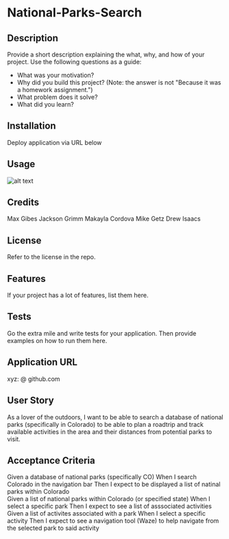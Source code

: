 # National-Parks-Search

## Description

Provide a short description explaining the what, why, and how of your project. Use the following questions as a guide:

- What was your motivation?
- Why did you build this project? (Note: the answer is not "Because it was a homework assignment.")
- What problem does it solve?
- What did you learn?


## Installation

Deploy application via URL below

## Usage

![alt text](assets/images/screenshot.png)

## Credits

Max Gibes
Jackson Grimm
Makayla Cordova
Mike Getz
Drew Isaacs

## License

Refer to the license in the repo. 

## Features

If your project has a lot of features, list them here.


## Tests

Go the extra mile and write tests for your application. Then provide examples on how to run them here.

## Application URL

xyz: @ github.com

## User Story 

As a lover of the outdoors, I want to be able to search a database of national parks (specifically in Colorado) to be able to plan
a roadtrip and track available activities in the area and their distances from potential parks to visit. 

## Acceptance Criteria

Given a database of national parks (specifically CO)
When I search Colorado in the navigation bar 
Then I expect to be displayed a list of natinal parks within Colorado  
Given a list of national parks within Colorado (or specified state)
When I select a specific park
Then I expect to see a list of asssociated activities 
Given a list of activites associated with a park 
When I select a specific activity 
Then I expect to see a navigation tool (Waze) to help navigate from the selected park to said activity

 



